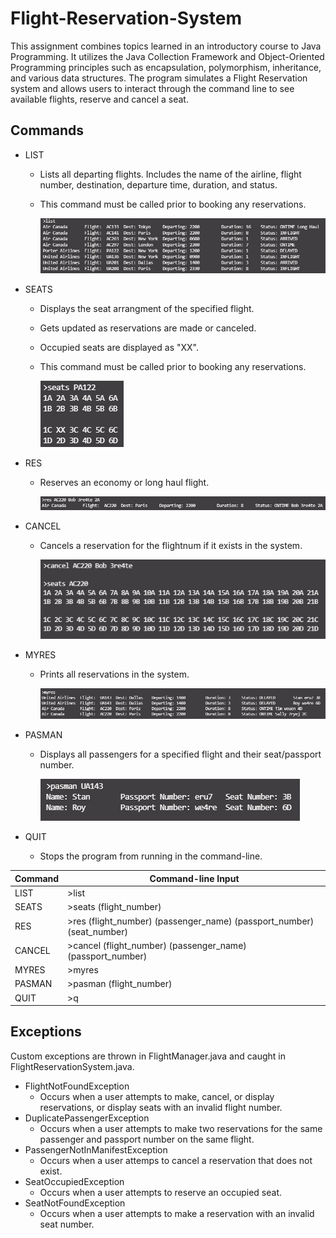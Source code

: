 # Flight-Reservation-System
This assignment combines topics learned in an introductory course to Java Programming. It utilizes the Java Collection Framework and Object-Oriented Programming principles such as encapsulation, polymorphism, inheritance, and various data structures. The program simulates a Flight Reservation system and allows users to interact through the command line to see available flights, reserve and cancel a seat.

## Commands
* LIST
    * Lists all departing flights. Includes the name of the airline, flight number, destination, departure time, duration, and status.
    * This command must be called prior to booking any reservations. 
     
      ![list](/demo_img/list.jpg)
  
* SEATS
    * Displays the seat arrangment of the specified flight. 
    * Gets updated as reservations are made or canceled. 
    * Occupied seats are displayed as "XX".
    * This command must be called prior to booking any reservations. 
    
      ![seats](/demo_img/seats.jpg)
  
* RES
    * Reserves an economy or long haul flight.
    
      ![res](/demo_img/res.jpg)
  
* CANCEL
    * Cancels a reservation for the flightnum if it exists in the system.
    
      ![cancel](/demo_img/cancel.jpg)
  
* MYRES
    * Prints all reservations in the system. 
    
      ![myres](/demo_img/myres.jpg)
  
* PASMAN
    * Displays all passengers for a specified flight and their seat/passport number.
    
      ![pasman](/demo_img/pasman.jpg)
  
* QUIT
    * Stops the program from running in the command-line. 


Command       | Command-line Input
------------- | ----------------------------------------------------------------------
LIST          | >list
SEATS         | >seats (flight_number)
RES           | >res (flight_number) (passenger_name) (passport_number) (seat_number)
CANCEL        | >cancel (flight_number) (passenger_name) (passport_number)
MYRES         | >myres
PASMAN        | >pasman (flight_number)
QUIT          | >q

## Exceptions
Custom exceptions are thrown in FlightManager.java and caught in FlightReservationSystem.java.
* FlightNotFoundException
    * Occurs when a user attempts to make, cancel, or display reservations, or display seats with an invalid flight number.   
* DuplicatePassengerException
    * Occurs when a user attempts to make two reservations for the same passenger and passport number on the same flight. 
* PassengerNotInManifestException
    * Occurs when a user attemps to cancel a reservation that does not exist. 
* SeatOccupiedException
    * Occurs when a user attempts to reserve an occupied seat. 
* SeatNotFoundException
    * Occurs when a user attempts to make a reservation with an invalid seat number.


